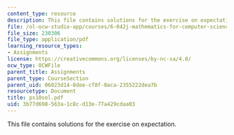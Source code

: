 ```yaml
---
content_type: resource
description: This file contains solutions for the exercise on expectation.
file: /ol-ocw-studio-app/courses/6-042j-mathematics-for-computer-science-fall-2005/3b77d698563a1c8cd13e77a429cdaa03_ps10sol.pdf
file_size: 230306
file_type: application/pdf
learning_resource_types:
- Assignments
license: https://creativecommons.org/licenses/by-nc-sa/4.0/
ocw_type: OCWFile
parent_title: Assignments
parent_type: CourseSection
parent_uid: 06023d14-8dee-cf8f-0aca-2355222dea7b
resourcetype: Document
title: ps10sol.pdf
uid: 3b77d698-563a-1c8c-d13e-77a429cdaa03
---
```

This file contains solutions for the exercise on expectation.